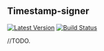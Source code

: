 ## Timestamp-signer

[![Latest Version](https://img.shields.io/github/release/Kyslik/timestamp-signer.svg?style=flat-square)](https://github.com/Kyslik/timestamp-signer/releases)
[![Build Status](https://travis-ci.org/Kyslik/timestamp-signer.svg?branch=master)](https://travis-ci.org/Kyslik/timestamp-signer)

//TODO.
